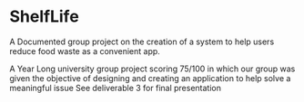 # ShelfLife
A Documented group project on the creation of a system to help users reduce food waste as a convenient app.

A Year Long university group project scoring 75/100 in which our group was given the objective of designing and creating an application to help solve a meaningful issue
See deliverable 3 for final presentation
